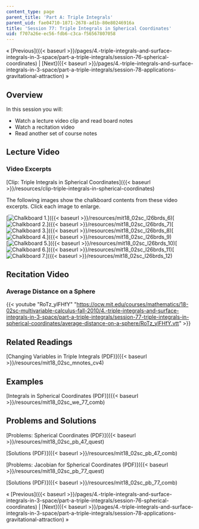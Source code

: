 ```yaml
---
content_type: page
parent_title: 'Part A: Triple Integrals'
parent_uid: fae04710-1871-2678-ad1b-80e80246916a
title: 'Session 77: Triple Integrals in Spherical Coordinates'
uid: f707a26e-ec56-fdb6-c3ca-f56567807058
---
```


« [Previous]({{< baseurl >}}/pages/4.-triple-integrals-and-surface-integrals-in-3-space/part-a-triple-integrals/session-76-spherical-coordinates) | [Next]({{< baseurl >}}/pages/4.-triple-integrals-and-surface-integrals-in-3-space/part-a-triple-integrals/session-78-applications-gravitational-attraction) »

Overview
--------

In this session you will:

*   Watch a lecture video clip and read board notes
*   Watch a recitation video
*   Read another set of course notes

Lecture Video
-------------

### Video Excerpts

[Clip: Triple Integrals in Spherical Coordinates]({{< baseurl >}}/resources/clip-triple-integrals-in-spherical-coordinates)

The following images show the chalkboard contents from these video excerpts. Click each image to enlarge.

[![Chalkboard 1.](BASEURL_PLACEHOLDER/resources/mit18_02sc_l26brds_6a)]({{< baseurl >}}/resources/mit18_02sc_l26brds_6)[![Chalkboard 2.](BASEURL_PLACEHOLDER/resources/mit18_02sc_l26brds_7a)]({{< baseurl >}}/resources/mit18_02sc_l26brds_7)[![Chalkboard 3.](BASEURL_PLACEHOLDER/resources/mit18_02sc_l26brds_8a)]({{< baseurl >}}/resources/mit18_02sc_l26brds_8)[![Chalkboard 4.](BASEURL_PLACEHOLDER/resources/mit18_02sc_l26brds_9a)]({{< baseurl >}}/resources/mit18_02sc_l26brds_9)  
[![Chalkboard 5.](BASEURL_PLACEHOLDER/resources/mit18_02sc_l26brds_10a)]({{< baseurl >}}/resources/mit18_02sc_l26brds_10)[![Chalkboard 6.](BASEURL_PLACEHOLDER/resources/mit18_02sc_l26brds_11a)]({{< baseurl >}}/resources/mit18_02sc_l26brds_11)[![Chalkboard 7.](BASEURL_PLACEHOLDER/resources/mit18_02sc_l26brds_12a)]({{< baseurl >}}/resources/mit18_02sc_l26brds_12)

Recitation Video
----------------

### Average Distance on a Sphere

{{< youtube "RoTz_ylFHfY" "https://ocw.mit.edu/courses/mathematics/18-02sc-multivariable-calculus-fall-2010/4.-triple-integrals-and-surface-integrals-in-3-space/part-a-triple-integrals/session-77-triple-integrals-in-spherical-coordinates/average-distance-on-a-sphere/RoTz_ylFHfY.vtt" >}}

Related Readings
----------------

[Changing Variables in Triple Integrals (PDF)]({{< baseurl >}}/resources/mit18_02sc_mnotes_cv4)

Examples
--------

[Integrals in Spherical Coordinates (PDF)]({{< baseurl >}}/resources/mit18_02sc_we_77_comb)

Problems and Solutions
----------------------

[Problems: Spherical Coordinates (PDF)]({{< baseurl >}}/resources/mit18_02sc_pb_47_quest)

[Solutions (PDF)]({{< baseurl >}}/resources/mit18_02sc_pb_47_comb)

[Problems: Jacobian for Spherical Coordinates (PDF)]({{< baseurl >}}/resources/mit18_02sc_pb_77_quest)

[Solutions (PDF)]({{< baseurl >}}/resources/mit18_02sc_pb_77_comb)

« [Previous]({{< baseurl >}}/pages/4.-triple-integrals-and-surface-integrals-in-3-space/part-a-triple-integrals/session-76-spherical-coordinates) | [Next]({{< baseurl >}}/pages/4.-triple-integrals-and-surface-integrals-in-3-space/part-a-triple-integrals/session-78-applications-gravitational-attraction) »